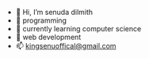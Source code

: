 - 👋 Hi, I’m senuda dilmith 
- 👀 programming 
- 🌱 currently learning computer science 
- 💞️ web development 
- 📫 kingsenuoffical@gmail.com

<!---
kingsenuda/kingsenuda is a ✨ special ✨ repository because its `README.md` (this file) appears on your GitHub profile.
You can click the Preview link to take a look at your changes.
--->
